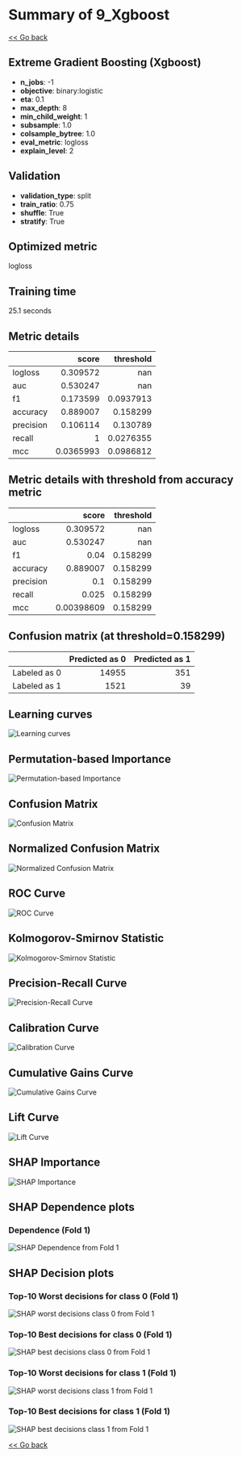 # Summary of 9_Xgboost

[<< Go back](../README.md)


## Extreme Gradient Boosting (Xgboost)
- **n_jobs**: -1
- **objective**: binary:logistic
- **eta**: 0.1
- **max_depth**: 8
- **min_child_weight**: 1
- **subsample**: 1.0
- **colsample_bytree**: 1.0
- **eval_metric**: logloss
- **explain_level**: 2

## Validation
 - **validation_type**: split
 - **train_ratio**: 0.75
 - **shuffle**: True
 - **stratify**: True

## Optimized metric
logloss

## Training time

25.1 seconds

## Metric details
|           |     score |   threshold |
|:----------|----------:|------------:|
| logloss   | 0.309572  | nan         |
| auc       | 0.530247  | nan         |
| f1        | 0.173599  |   0.0937913 |
| accuracy  | 0.889007  |   0.158299  |
| precision | 0.106114  |   0.130789  |
| recall    | 1         |   0.0276355 |
| mcc       | 0.0365993 |   0.0986812 |


## Metric details with threshold from accuracy metric
|           |      score |   threshold |
|:----------|-----------:|------------:|
| logloss   | 0.309572   |  nan        |
| auc       | 0.530247   |  nan        |
| f1        | 0.04       |    0.158299 |
| accuracy  | 0.889007   |    0.158299 |
| precision | 0.1        |    0.158299 |
| recall    | 0.025      |    0.158299 |
| mcc       | 0.00398609 |    0.158299 |


## Confusion matrix (at threshold=0.158299)
|              |   Predicted as 0 |   Predicted as 1 |
|:-------------|-----------------:|-----------------:|
| Labeled as 0 |            14955 |              351 |
| Labeled as 1 |             1521 |               39 |

## Learning curves
![Learning curves](learning_curves.png)

## Permutation-based Importance
![Permutation-based Importance](permutation_importance.png)
## Confusion Matrix

![Confusion Matrix](confusion_matrix.png)


## Normalized Confusion Matrix

![Normalized Confusion Matrix](confusion_matrix_normalized.png)


## ROC Curve

![ROC Curve](roc_curve.png)


## Kolmogorov-Smirnov Statistic

![Kolmogorov-Smirnov Statistic](ks_statistic.png)


## Precision-Recall Curve

![Precision-Recall Curve](precision_recall_curve.png)


## Calibration Curve

![Calibration Curve](calibration_curve_curve.png)


## Cumulative Gains Curve

![Cumulative Gains Curve](cumulative_gains_curve.png)


## Lift Curve

![Lift Curve](lift_curve.png)



## SHAP Importance
![SHAP Importance](shap_importance.png)

## SHAP Dependence plots

### Dependence (Fold 1)
![SHAP Dependence from Fold 1](learner_fold_0_shap_dependence.png)

## SHAP Decision plots

### Top-10 Worst decisions for class 0 (Fold 1)
![SHAP worst decisions class 0 from Fold 1](learner_fold_0_shap_class_0_worst_decisions.png)
### Top-10 Best decisions for class 0 (Fold 1)
![SHAP best decisions class 0 from Fold 1](learner_fold_0_shap_class_0_best_decisions.png)
### Top-10 Worst decisions for class 1 (Fold 1)
![SHAP worst decisions class 1 from Fold 1](learner_fold_0_shap_class_1_worst_decisions.png)
### Top-10 Best decisions for class 1 (Fold 1)
![SHAP best decisions class 1 from Fold 1](learner_fold_0_shap_class_1_best_decisions.png)

[<< Go back](../README.md)
